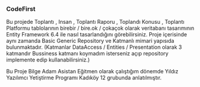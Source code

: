 ### CodeFirst
Bu projede Toplantı , Insan , Toplantı Raporu , Toplandı Konusu , Toplantı Platformu tablolarının birebir / bire.ok / çokaçok olarak veritabanı tasarımının Entity Framework 6.4 ile nasıl tasarlandığını görebilirsiniz.
Proje içerisinde aynı zamanda Basic Generic Repository ve Katmanlı mimari yapısıda bulunmaktadır. (Katmanlar DataAccess / Entities / Presentation olarak 3 katmandır Bussiness katmanı koymadım isterseniz açıp repository implemente edip kullanabilirsiniz.) 


Bu Proje Bilge Adam Asistan Eğitmen olarak çalıştığım dönemde Yıldız Yazılımcı Yetiştirme Programı Kadıköy 12 grubunda anlatılmıştır.
